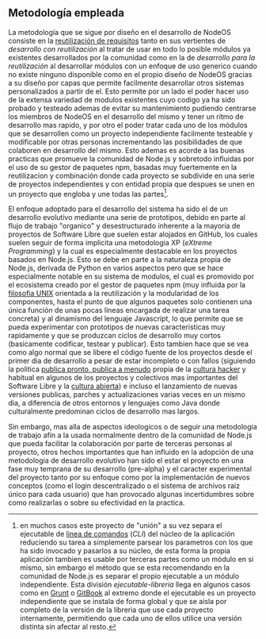## Metodología empleada

La metodología que se sigue por diseño en el desarrollo de NodeOS consiste en la
[reutilización de requisitos](http://www.ecured.cu/index.php/Reutilización_de_requisitos)
tanto en sus vertientes de *desarrollo con reutilización* al tratar de usar en
todo lo posible módulos ya existentes desarrollados por la comunidad como en la
de *desarrollo para la reutilización* al desarrollar módulos con un enfoque de
uso generico cuando no existe ninguno disponible como en el propio diseño de
NodeOS gracias a su diseño por capas que permite facilmente desarrollar otros
sistemas personalizados a partir de el. Esto permite por un lado el poder hacer
uso de la extensa variedad de modulos existentes cuyo codigo ya ha sido probado
y testeado ademas de evitar su mantenimiento pudiendo centrarse los miembros de
NodeOS en el desarrollo del mismo y tener un ritmo de desarrollo mas rapido, y
por otro el poder tratar cada uno de los módulos que se desarrollen como un
proyecto independiente facilmente testeable y modificable por otras personas
incrementando las posibilidades de que colaboren en desarrollo del mismo. Esto
ademas es acorde a las buenas practicas que promueve la comunidad de Node.js y
sobretodo influidas por el uso de su gestor de paquetes npm, basadas muy
fuertemente en la reutilizacíon y combinación donde cada proyecto se subdivide
en una serie de proyectos independientes y con entidad propia que despues se
unen en un proyecto que engloba y une todas las partes[^1].

El enfoque adoptado para el desarrollo del sistema ha sido el de un desarrollo
evolutivo mediante una serie de prototipos, debido en parte al flujo de trabajo
"organico" y desestructurado inherente a la mayoria de proyectos de Software
Libre que suelen estar alojados en GitHub, los cuales suelen seguir de forma
implicita una metodologia XP (*eXtreme Programming*) y la cual es especialmente
destacable en los proyectos basados en Node.js. Esto se debe en parte a la
naturaleza propia de Node.js, derivada de Python en varios aspectos pero que se
hace especialmente notable en su sistema de modulos, el cual es promovido por el
ecosistema creado por el gestor de paquetes npm (muy influida por la
[filosofia UNIX](https://en.wikipedia.org/wiki/Unix_philosophy) orientada a la
reutilización y la modularidad de los componentes, hasta el punto de que algunos
paquetes solo contienen una única función de unas pocas lineas encargada de
realizar una tarea concreta) y al dinamismo del lenguaje Javascript, lo que
permite que se pueda experimentar con prototipos de nuevas caracteristicas muy
rapidamente y que se produzcan ciclos de desarrollo muy cortos (basicamente
codificar, testear y publicar). Esto tambien hace que se vea como algo normal
que se libere el código fuente de los proyectos desde el primer dia de
desarrollo a pesar de estar incompleto o con fallos (siguiendo la politica
[publica pronto, publica a menudo](https://es.wikipedia.org/wiki/Release_early,_release_often)
propia de la [cultura hacker](https://es.wikipedia.org/wiki/Ética_hacker) y
habitual en algunos de los proyectos y colectivos mas importantes del Software
Libre y la [cultura abierta](https://es.wikipedia.org/wiki/Cultura_libre)) e
incluso el lanzamiento de nuevas versiones publicas, parches y actualizaciones
varias veces en un mismo dia, a diferencia de otros entornos y lenguajes como
Java donde culturalmente predominan ciclos de desarrollo mas largos.

Sin embargo, mas alla de aspectos ideologicos o de seguir una metodologia de
trabajo afin a la usada normalmente dentro de la comunidad de Node.js que pueda
facilitar la colaboración por parte de terceras personas al proyecto, otros
hechos importantes que han influido en la adopción de una metodologia de
desarrollo evolutivo han sido el estar el proyecto en una fase muy temprana de
su desarrollo (pre-alpha) y el caracter experimental del proyecto tanto por su
enfoque como por la implementación de nuevos conceptos (como el login
descentralizado o el sistema de archivos raiz único para cada usuario) que han
provocado algunas incertidumbres sobre como realizarlas o sobre su efectividad
en la practica.

[^1]: en muchos casos este proyecto de "unión" a su vez separa el ejecutable de
      [linea de comandos](https://docs.npmjs.com/files/package.json#bin) (*CLI*)
      del núcleo de la aplicación reduciendo su tarea a simplemente parsear los
      parametros con los que ha sido invocado y pasarlos a su núcleo, de esta
      forma la propia aplicación tambien es usable por terceras partes como un
      módulo en si mismo, sin embargo el método que se esta recomendando en la
      comunidad de Node.js es separar el propio ejecutable a un módulo
      independiente. Esta división *ejecutable-libreria* llega en algunos casos
      como en [Grunt](http://gruntjs.com) o [GitBook](https://www.gitbook.com)
      al extremo donde el ejecutable es un proyecto independiente que se instala
      de forma global y que se aisla por completo de la versión de la libreria
      que use cada proyecto internamente, permitiendo que cada uno de ellos
      utilice una versión distinta sin afectar al resto.
